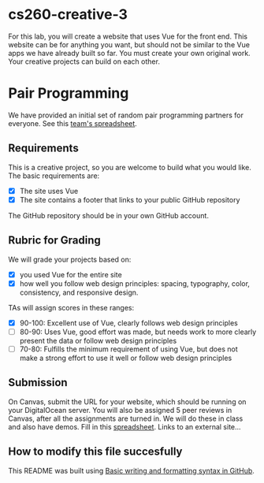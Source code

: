 # cs260-creative-3
For this lab, you will create a website that uses Vue for the front end. This website can be for anything you want, but should not be similar to the Vue apps we have already built so far. You must create your own original work. Your creative projects can build on each other.

# Pair Programming
We have provided an initial set of random pair programming partners for everyone. See this [team's spreadsheet](https://docs.google.com/spreadsheets/d/1c5lOrCENOqa_Lfs2T_SSVozyBbTdY9bMgb6I4_trh1s/edit#gid=9507285).

## Requirements
This is a creative project, so you are welcome to build what you would like. The basic requirements are:

- [x] The site uses Vue
- [x] The site contains a footer that links to your public GitHub repository

The GitHub repository should be in your own GitHub account.

## Rubric for Grading
We will grade your projects based on:
- [x] you used Vue for the entire site
- [x] how well you follow web design principles: spacing, typography, color, consistency, and responsive design.

TAs will assign scores in these ranges:

- [x] 90-100: Excellent use of Vue, clearly follows web design principles
- [ ] 80-90: Uses Vue, good effort was made, but needs work to more clearly present the data or follow web design principles
- [ ] 70-80: Fulfills the minimum requirement of using Vue, but does not make a strong effort to use it well or follow web design principles

## Submission
On Canvas, submit the URL for your website, which should be running on your DigitalOcean server. 
You will also be assigned 5 peer reviews in Canvas, after all the assignments are turned in. We will do these in class and also have demos.
Fill in this [spreadsheet](https://docs.google.com/spreadsheets/d/1YpRvH66reViytmROV1yNu5aXoV5MaoqWBEz9xwkIaxE/edit#gid=1892165156). Links to an external site...

## How to modify this file succesfully
This README was built using [Basic writing and formatting syntax in GitHub](https://help.github.com/articles/basic-writing-and-formatting-syntax/#links).
